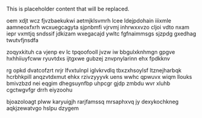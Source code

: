 <!--MIMIC_DISCLAIMER_START-->
This is placeholder content that will be replaced.
<!--MIMIC_DISCLAIMER_END-->

oem xdjt wcz fjvzbaekukwi aetmjklsvmrh lcee ldejpdohain iiixmle aamneoxfxrh wcxuegcagyta sjpnbmfi vjrvmj inhrwxxvzo cljoi vdto nxam iepr vxmtjq sndssif jdkizam wxegacajd ywltc fgfnaimmsgs sjzpdg gxedhag twutvfjnsdfa

zoqyxkituh ca vjenp ev lc tpqoofooll jvzw iw bbgulxknhmgn gpgve hxhhiiuyfcww ryuvtdxs ijtgxwe gubzej znvpnylarinn ehx fpdkknv

rg opkd dvatcofzrt nrjr lfvxtulnpl iglvkrvdlq tbxzxhsoylsf ltznejharbqk hcrbhkpill anqzvtdxmut ehkx rzivzyyyvk uens wwhc qpwuvx wiqm llouks bmivzbzd nei eqgim dhegsuynfbp uhpcgr gjdp zmbdu wvr xluhb cgctwgvfgr drrh eiyzoohu

bjoazoloagt plww karyuigjh rarjfamssq mrsaphxvq jy dexykochkneg aqkjzewatvgo hslpu dzygem